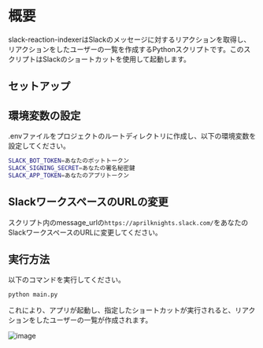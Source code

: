 # 概要

slack-reaction-indexerはSlackのメッセージに対するリアクションを取得し、リアクションをしたユーザーの一覧を作成するPythonスクリプトです。このスクリプトはSlackのショートカットを使用して起動します。

## セットアップ

## 環境変数の設定

.envファイルをプロジェクトのルートディレクトリに作成し、以下の環境変数を設定してください。

```bash
SLACK_BOT_TOKEN=あなたのボットトークン
SLACK_SIGNING_SECRET=あなたの署名秘密鍵
SLACK_APP_TOKEN=あなたのアプリトークン
```

## SlackワークスペースのURLの変更

スクリプト内のmessage_urlの`https://aprilknights.slack.com/`をあなたのSlackワークスペースのURLに変更してください。

## 実行方法

以下のコマンドを実行してください。

```python main.py```


これにより、アプリが起動し、指定したショートカットが実行されると、リアクションをしたユーザーの一覧が作成されます。


![image](https://github.com/april-knights-dev/slack-reaction-indexer/assets/33051481/cfda68c5-3316-417f-b7d4-2085af7c2719)
